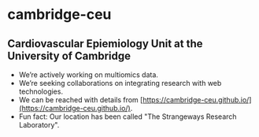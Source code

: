 # cambridge-ceu 

## Cardiovascular Epiemiology Unit at the University of Cambridge

- We’re actively working on multiomics data.
- We’re seeking collaborations on integrating research with web technologies.
- We can be reached with details from [https://cambridge-ceu.github.io/](https://cambridge-ceu.github.io/).
- Fun fact: Our location has been called "The Strangeways Research Laboratory".

